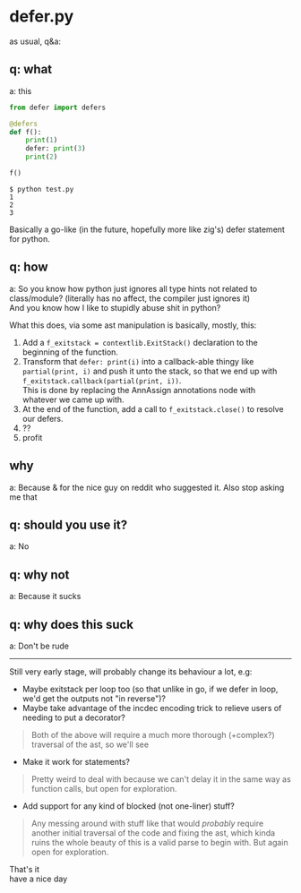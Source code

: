 # defer.py
as usual, q&a:

## q: what
a: this

```py
from defer import defers

@defers
def f():
    print(1)
    defer: print(3)
    print(2)

f()
```

``` console
$ python test.py
1
2
3
```

Basically a go-like (in the future, hopefully more like zig's) defer statement for python.

## q: how
a: So you know how python just ignores all type hints not related to class/module? (literally has no affect, the compiler just ignores it) \
And you know how I like to stupidly abuse shit in python?

What this does, via some ast manipulation is basically, mostly, this:
1. Add a `f_exitstack = contextlib.ExitStack()` declaration to the beginning of the function.
2. Transform that `defer: print(i)` into a callback-able thingy like `partial(print, i)`
and push it unto the stack, so that we end up with `f_exitstack.callback(partial(print, i))`. \
This is done by replacing the AnnAssign annotations node with whatever we came up with.
3. At the end of the function, add a call to `f_exitstack.close()` to resolve our defers.
4. ??
5. profit

## why
a: Because & for the nice guy on reddit who suggested it. Also stop asking me that

## q: should you use it?
a: No

## q: why not
a: Because it sucks

## q: why does this suck
a: Don't be rude

---

Still very early stage, will probably change its behaviour a lot, e.g: 
- Maybe exitstack per loop too (so that unlike in go, if we defer in loop, we'd get the outputs not "in reverse")?
- Maybe take advantage of the incdec encoding trick to relieve users of needing to put a decorator?
> Both of the above will require a much more thorough (+complex?) traversal of the ast, so we'll see
- Make it work for statements?
> Pretty weird to deal with because we can't delay it in the same way as function calls, but open for exploration.
- Add support for any kind of blocked (not one-liner) stuff?
> Any messing around with stuff like that would _probably_ require another initial traversal of the code and fixing the ast, which kinda ruins the whole beauty of this is a valid parse to begin with. But again open for exploration.

That's it \
have a nice day
